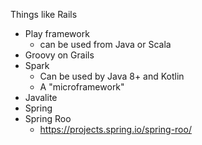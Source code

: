 


Things like Rails

* Play framework
    * can be used from Java or Scala
* Groovy on Grails
* Spark
    * Can be used by Java 8+ and Kotlin
    * A "microframework"
* Javalite
* Spring
* Spring Roo
    * https://projects.spring.io/spring-roo/
